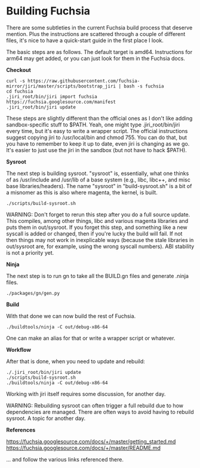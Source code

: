 # Building Fuchsia

There are some subtleties in the current Fuchsia build process
that deserve mention. Plus the instructions are scattered through
a couple of different files, it's nice to have a quick-start guide
in the first place I look.

The basic steps are as follows.
The default target is amd64. Instructions for arm64 may get added,
or you can just look for them in the Fuchsia docs.

**Checkout**

```
curl -s https://raw.githubusercontent.com/fuchsia-mirror/jiri/master/scripts/bootstrap_jiri | bash -s fuchsia
cd fuchsia
.jiri_root/bin/jiri import fuchsia https://fuchsia.googlesource.com/manifest
.jiri_root/bin/jiri update
```

These steps are slightly different than the official ones as I don't
like adding sandbox-specific stuff to $PATH.
Yeah, one might type .jiri_root/bin/jiri every time, but it's easy to
write a wrapper script. The official instructions suggest copying jiri
to /usr/local/bin and chmod 755. You can do that, but you have to remember
to keep it up to date, even jiri is changing as we go. It's easier to just
use the jiri in the sandbox (but not have to hack $PATH).

**Sysroot**

The next step is building sysroot. "sysroot" is, essentially, what one thinks
of as /usr/include and /usr/lib of a base system (e.g., libc, libc++, and
misc base libraries/headers).
The name "sysroot" in "build-sysroot.sh" is a bit of a misnomer as this is
also where magenta, the kernel, is built.

```
./scripts/build-sysroot.sh
```

WARNING: Don't forget to rerun this step after you do a full source update.
This compiles, among other things, libc and various magenta libraries and puts
them in out/sysroot. If you forget this step, and something like a new syscall
is added or changed, then if you're lucky the build will fail. If not then
things may not work in inexplicable ways (because the stale libraries in
out/sysroot are, for example, using the wrong syscall numbers).
ABI stability is not a priority yet.

**Ninja**

The next step is to run gn to take all the BUILD.gn files and generate
.ninja files.

```
./packages/gn/gen.py
```

**Build**

With that done we can now build the rest of Fuchsia.

```
./buildtools/ninja -C out/debug-x86-64
```

One can make an alias for that or write a wrapper script or whatever.

**Workflow**

After that is done, when you need to update and rebuild:

```
./.jiri_root/bin/jiri update
./scripts/build-sysroot.sh
./buildtools/ninja -C out/debug-x86-64
```

Working with jiri itself requires some discussion, for another day.

WARNING: Rebuilding sysroot can often trigger a full rebuild due to
how dependencies are managed. There are often ways to avoid having to
rebuild sysroot. A topic for another day.

**References**

https://fuchsia.googlesource.com/docs/+/master/getting_started.md
https://fuchsia.googlesource.com/docs/+/master/README.md

... and follow the various links referenced there.
